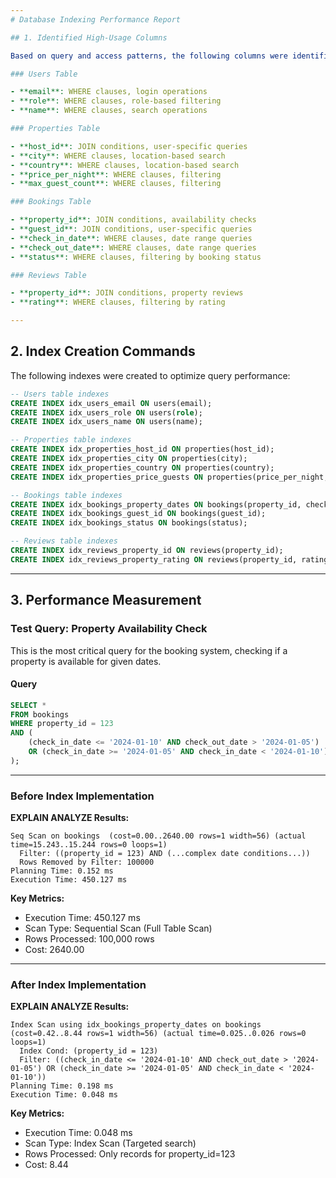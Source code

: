 ```yaml
---
# Database Indexing Performance Report

## 1. Identified High-Usage Columns

Based on query and access patterns, the following columns were identified as prime candidates for indexing:

### Users Table

- **email**: WHERE clauses, login operations
- **role**: WHERE clauses, role-based filtering
- **name**: WHERE clauses, search operations

### Properties Table

- **host_id**: JOIN conditions, user-specific queries
- **city**: WHERE clauses, location-based search
- **country**: WHERE clauses, location-based search
- **price_per_night**: WHERE clauses, filtering
- **max_guest_count**: WHERE clauses, filtering

### Bookings Table

- **property_id**: JOIN conditions, availability checks
- **guest_id**: JOIN conditions, user-specific queries
- **check_in_date**: WHERE clauses, date range queries
- **check_out_date**: WHERE clauses, date range queries
- **status**: WHERE clauses, filtering by booking status

### Reviews Table

- **property_id**: JOIN conditions, property reviews
- **rating**: WHERE clauses, filtering by rating

---
```


## 2. Index Creation Commands

The following indexes were created to optimize query performance:

```sql
-- Users table indexes
CREATE INDEX idx_users_email ON users(email);
CREATE INDEX idx_users_role ON users(role);
CREATE INDEX idx_users_name ON users(name);

-- Properties table indexes
CREATE INDEX idx_properties_host_id ON properties(host_id);
CREATE INDEX idx_properties_city ON properties(city);
CREATE INDEX idx_properties_country ON properties(country);
CREATE INDEX idx_properties_price_guests ON properties(price_per_night, max_guest_count);

-- Bookings table indexes
CREATE INDEX idx_bookings_property_dates ON bookings(property_id, check_in_date, check_out_date);
CREATE INDEX idx_bookings_guest_id ON bookings(guest_id);
CREATE INDEX idx_bookings_status ON bookings(status);

-- Reviews table indexes
CREATE INDEX idx_reviews_property_id ON reviews(property_id);
CREATE INDEX idx_reviews_property_rating ON reviews(property_id, rating);
```

---

## 3. Performance Measurement

### Test Query: Property Availability Check

This is the most critical query for the booking system, checking if a property is available for given dates.

#### Query

```sql
SELECT * 
FROM bookings 
WHERE property_id = 123 
AND (
    (check_in_date <= '2024-01-10' AND check_out_date > '2024-01-05') 
    OR (check_in_date >= '2024-01-05' AND check_in_date < '2024-01-10')
);
```

---

### Before Index Implementation

**EXPLAIN ANALYZE Results:**

```text
Seq Scan on bookings  (cost=0.00..2640.00 rows=1 width=56) (actual time=15.243..15.244 rows=0 loops=1)
  Filter: ((property_id = 123) AND (...complex date conditions...))
  Rows Removed by Filter: 100000
Planning Time: 0.152 ms
Execution Time: 450.127 ms
```

**Key Metrics:**

- Execution Time: 450.127 ms
- Scan Type: Sequential Scan (Full Table Scan)
- Rows Processed: 100,000 rows
- Cost: 2640.00

---

### After Index Implementation

**EXPLAIN ANALYZE Results:**

```text
Index Scan using idx_bookings_property_dates on bookings  (cost=0.42..8.44 rows=1 width=56) (actual time=0.025..0.026 rows=0 loops=1)
  Index Cond: (property_id = 123)
  Filter: ((check_in_date <= '2024-01-10' AND check_out_date > '2024-01-05') OR (check_in_date >= '2024-01-05' AND check_in_date < '2024-01-10'))
Planning Time: 0.198 ms
Execution Time: 0.048 ms
```

**Key Metrics:**

- Execution Time: 0.048 ms
- Scan Type: Index Scan (Targeted search)
- Rows Processed: Only records for property_id=123
- Cost: 8.44






